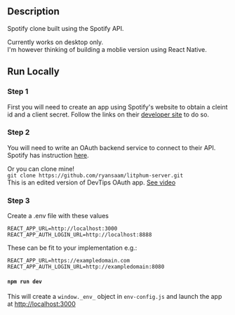 ## Description
Spotify clone built using the Spotify API.

Currently works on desktop only.  
I'm however thinking of building a moblie version using React Native.

## Run Locally

### Step 1
First you will need to create an app using Spotify's website to obtain a cleint id and a client secret. 
Follow the links on their [developer site](https://developer.spotify.com/) to do so.

### Step 2
You will need to write an OAuth backend service to connect to their API. Spotify has instruction [here](https://developer.spotify.com/).

Or you can clone mine!  
`git clone https://github.com/ryansaam/litphum-server.git`  
This is an edited version of DevTips OAuth app. [See video](https://github.com/mpj/oauth-bridge-template)

### Step 3  
Create a .env file with these values
```
REACT_APP_URL=http://localhost:3000
REACT_APP_AUTH_LOGIN_URL=http://localhost:8888
```
These can be fit to your implementation e.g.:  
```
REACT_APP_URL=https://exampledomain.com
REACT_APP_AUTH_LOGIN_URL=http://exampledomain:8080
```

#### `npm run dev`
This will create a `window._env_` object in `env-config.js` and launch the app at [http://localhost:3000](http://localhost:3000)

